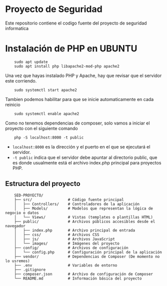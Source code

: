 # Proyecto de Seguridad

Este repositorio contiene el codigo fuente del proyecto de seguridad informatica

# Instalación de PHP en UBUNTU

```shell
    sudo apt update
    sudo apt install php libapache2-mod-php apache2
```

Una vez que hayas instalado PHP y Apache, hay que revisar que el servidor este corriendo.

```shell
    sudo systemctl start apache2
```

Tambien podemos habilitar para que se inicie automaticamente en cada reinicio

```shell
    sudo systemctl enable apache2
```

Como no tenemos dependencias de composer, solo vamos a iniciar el proyecto con el siguiente comando

```shell
    php -S localhost:8000 -t public
```

- `localhost:8000` es la dirección y el puerto en el que se ejecutará el servidor.
- `-t public` indica que el servidor debe apuntar al directorio public, que es donde usualmente está el archivo index.php principal para proyectos PHP.

## Estructura del proyecto

```plaintext
    SED-PROYECTO/
    ├── src/                # Código fuente principal
    │   ├── Controllers/    # Controladores de la aplicación
    │   ├── Models/         # Modelos que representan la lógica de negocio o datos
    │   └── Views/          # Vistas (templates o plantillas HTML)
    ├── public/             # Archivos públicos accesibles desde el navegador
    │   ├── index.php       # Archivo principal de entrada
    │   ├── css/            # Archivos CSS
    │   ├── js/             # Archivos JavaScript
    │   └── images/         # Imágenes del proyecto
    ├── config/             # Archivos de configuración
    │   └── config.php      # Configuración principal de la aplicación
    ├── vendor/             # Dependencias de Composer (De momento no lo usremos)
    ├── .env                # Variables de entorno 
    ├── .gitignore          
    ├── composer.json       # Archivo de configuración de Composer
    └── README.md           # Información básica del proyecto
```